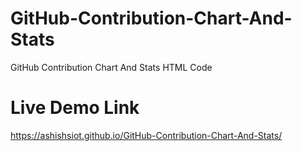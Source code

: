 # GitHub-Contribution-Chart-And-Stats
GitHub Contribution Chart And Stats HTML Code

# Live Demo Link
https://ashishsiot.github.io/GitHub-Contribution-Chart-And-Stats/
